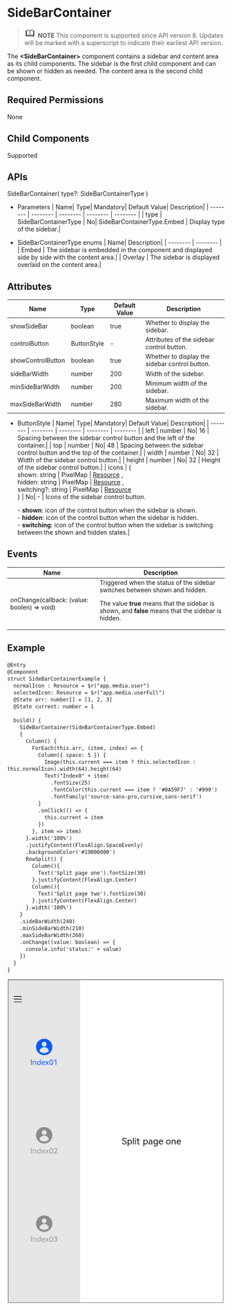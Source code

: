 # SideBarContainer

> ![icon-note.gif](public_sys-resources/icon-note.gif) **NOTE**
> This component is supported since API version 8. Updates will be marked with a superscript to indicate their earliest API version.


The **\<SideBarContainer>** component contains a sidebar and content area as its child components. The sidebar is the first child component and can be shown or hidden as needed. The content area is the second child component.


## Required Permissions

None


## Child Components

Supported


## APIs

SideBarContainer( type?: SideBarContainerType )

- Parameters
  | Name| Type| Mandatory| Default Value| Description|
  | -------- | -------- | -------- | -------- | -------- |
  | type | SideBarContainerType | No| SideBarContainerType.Embed | Display type of the sidebar.|

- SideBarContainerType enums
  | Name| Description|
  | -------- | -------- |
  | Embed | The sidebar is embedded in the component and displayed side by side with the content area.|
  | Overlay | The sidebar is displayed overlaid on the content area.|

## Attributes

| Name| Type| Default Value| Description|
| -------- | -------- | -------- | -------- |
| showSideBar | boolean | true | Whether to display the sidebar.|
| controlButton | ButtonStyle                                                | - | Attributes of the sidebar control button.|
| showControlButton | boolean | true | Whether to display the sidebar control button.|
| sideBarWidth | number | 200 | Width of the sidebar.|
| minSideBarWidth | number | 200 | Minimum width of the sidebar.|
| maxSideBarWidth | number | 280 | Maximum width of the sidebar.|

- ButtonStyle
  | Name| Type| Mandatory| Default Value| Description|
  | -------- | -------- | -------- | -------- | -------- |
  | left | number | No| 16 | Spacing between the sidebar control button and the left of the container.|
  | top | number | No| 48 | Spacing between the sidebar control button and the top of the container.|
  | width | number | No| 32 | Width of the sidebar control button.|
  | height | number | No| 32 | Height of the sidebar control button.|
  | icons | {<br>shown:&nbsp;string \| PixelMap \| [Resource](../../ui/ts-types.md) ,<br>hidden:&nbsp;string \| PixelMap \| [Resource](../../ui/ts-types.md) ,<br>switching?:&nbsp;string \| PixelMap \| [Resource](../../ui/ts-types.md) <br>} | No| - | Icons of the sidebar control button.<br> </p> - **shown**: icon of the control button when the sidebar is shown.<br>- **hidden**: icon of the control button when the sidebar is hidden.<br>- **switching**: icon of the control button when the sidebar is switching between the shown and hidden states.|




## Events

| Name| Description|
| -------- | -------- |
| onChange(callback: (value: boolen) =&gt; void) | Triggered when the status of the sidebar switches between shown and hidden. <p> The value **true** means that the sidebar is shown, and **false** means that the sidebar is hidden.|


## Example

```
@Entry
@Component
struct SideBarContainerExample {
  normalIcon : Resource = $r("app.media.user")
  selectedIcon: Resource = $r("app.media.userFull")
  @State arr: number[] = [1, 2, 3]
  @State current: number = 1

  build() {
    SideBarContainer(SideBarContainerType.Embed)
    {
      Column() {
        ForEach(this.arr, (item, index) => {
          Column({ space: 5 }) {
            Image(this.current === item ? this.selectedIcon : this.normalIcon).width(64).height(64)
            Text("Index0" + item)
              .fontSize(25)
              .fontColor(this.current === item ? '#0A59F7' : '#999')
              .fontFamily('source-sans-pro,cursive,sans-serif')
          }
          .onClick(() => {
            this.current = item
          })
        }, item => item)
      }.width('100%')
      .justifyContent(FlexAlign.SpaceEvenly)
      .backgroundColor('#19000000')
      RowSplit() {
        Column(){
          Text('Split page one').fontSize(30)
        }.justifyContent(FlexAlign.Center)
        Column(){
          Text('Split page two').fontSize(30)
        }.justifyContent(FlexAlign.Center)
      }.width('100%')
    }
    .sideBarWidth(240)
    .minSideBarWidth(210)
    .maxSideBarWidth(260)
    .onChange((value: boolean) => {
      console.info('status:' + value)
    })
  }
}
```

![](figures/sidebarcontainer.png)

